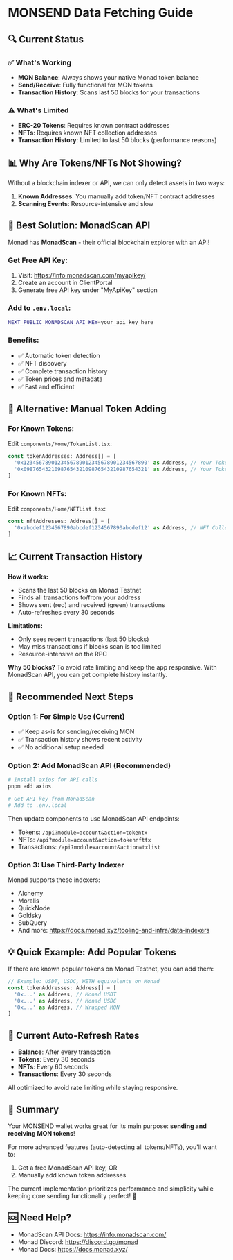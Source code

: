 # MONSEND Data Fetching Guide

## 🔍 Current Status

### ✅ What's Working
- **MON Balance**: Always shows your native Monad token balance
- **Send/Receive**: Fully functional for MON tokens
- **Transaction History**: Scans last 50 blocks for your transactions

### ⚠️ What's Limited
- **ERC-20 Tokens**: Requires known contract addresses
- **NFTs**: Requires known NFT collection addresses  
- **Transaction History**: Limited to last 50 blocks (performance reasons)

## 📊 Why Are Tokens/NFTs Not Showing?

Without a blockchain indexer or API, we can only detect assets in two ways:

1. **Known Addresses**: You manually add token/NFT contract addresses
2. **Scanning Events**: Resource-intensive and slow

## 🚀 Best Solution: MonadScan API

Monad has **MonadScan** - their official blockchain explorer with an API!

### Get Free API Key:
1. Visit: https://info.monadscan.com/myapikey/
2. Create an account in ClientPortal
3. Generate free API key under "MyApiKey" section

### Add to `.env.local`:
```bash
NEXT_PUBLIC_MONADSCAN_API_KEY=your_api_key_here
```

### Benefits:
- ✅ Automatic token detection
- ✅ NFT discovery
- ✅ Complete transaction history
- ✅ Token prices and metadata
- ✅ Fast and efficient

## 🔧 Alternative: Manual Token Adding

### For Known Tokens:

Edit `components/Home/TokenList.tsx`:

```typescript
const tokenAddresses: Address[] = [
  '0x1234567890123456789012345678901234567890' as Address, // Your Token 1
  '0x0987654321098765432109876543210987654321' as Address, // Your Token 2
]
```

### For Known NFTs:

Edit `components/Home/NFTList.tsx`:

```typescript
const nftAddresses: Address[] = [
  '0xabcdef1234567890abcdef1234567890abcdef12' as Address, // NFT Collection 1
]
```

## 📈 Current Transaction History

**How it works:**
- Scans the last 50 blocks on Monad Testnet
- Finds all transactions to/from your address
- Shows sent (red) and received (green) transactions
- Auto-refreshes every 30 seconds

**Limitations:**
- Only sees recent transactions (last 50 blocks)
- May miss transactions if blocks scan is too limited
- Resource-intensive on the RPC

**Why 50 blocks?**
To avoid rate limiting and keep the app responsive. With MonadScan API, you can get complete history instantly.

## 🎯 Recommended Next Steps

### Option 1: For Simple Use (Current)
- ✅ Keep as-is for sending/receiving MON
- ✅ Transaction history shows recent activity
- ✅ No additional setup needed

### Option 2: Add MonadScan API (Recommended)
```bash
# Install axios for API calls
pnpm add axios

# Get API key from MonadScan
# Add to .env.local
```

Then update components to use MonadScan API endpoints:
- Tokens: `/api?module=account&action=tokentx`
- NFTs: `/api?module=account&action=tokennfttx`
- Transactions: `/api?module=account&action=txlist`

### Option 3: Use Third-Party Indexer
Monad supports these indexers:
- Alchemy
- Moralis
- QuickNode
- Goldsky
- SubQuery
- And more: https://docs.monad.xyz/tooling-and-infra/data-indexers

## 💡 Quick Example: Add Popular Tokens

If there are known popular tokens on Monad Testnet, you can add them:

```typescript
// Example: USDT, USDC, WETH equivalents on Monad
const tokenAddresses: Address[] = [
  '0x...' as Address, // Monad USDT
  '0x...' as Address, // Monad USDC
  '0x...' as Address, // Wrapped MON
]
```

## 🔄 Current Auto-Refresh Rates

- **Balance**: After every transaction
- **Tokens**: Every 30 seconds
- **NFTs**: Every 60 seconds
- **Transactions**: Every 30 seconds

All optimized to avoid rate limiting while staying responsive.

## 📝 Summary

Your MONSEND wallet works great for its main purpose: **sending and receiving MON tokens**!

For more advanced features (auto-detecting all tokens/NFTs), you'll want to:
1. Get a free MonadScan API key, OR
2. Manually add known token addresses

The current implementation prioritizes performance and simplicity while keeping core sending functionality perfect! 🚀

## 🆘 Need Help?

- MonadScan API Docs: https://info.monadscan.com/
- Monad Discord: https://discord.gg/monad
- Monad Docs: https://docs.monad.xyz/

